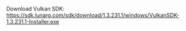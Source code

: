 Download Vulkan SDK: https://sdk.lunarg.com/sdk/download/1.3.231.1/windows/VulkanSDK-1.3.231.1-Installer.exe
